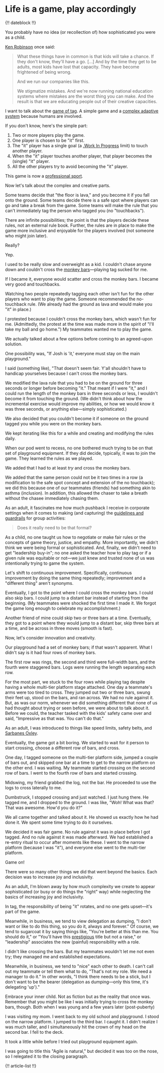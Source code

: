 # Life is a game, play accordingly

{!! dateblock !!}

You probably have no idea (or recollection of) how sophisticated you were as a child.

[Ken Robinson](https://www.ted.com/talks/sir_ken_robinson_do_schools_kill_creativity/c) once said:

> What these things have in common is that kids will take a chance. If they don't know, they'll have a go. [...] And by the time they get to be adults, most kids have lost that capacity. They have become frightened of being wrong. 
> 
> And we run our companies like this. 
> 
> We stigmatize mistakes. And we're now running national education systems where mistakes are the worst thing you can make. And the result is that we are educating people out of their creative capacities.

I want to talk about the [game of tag](https://en.wikipedia.org/wiki/Tag_(game)). A simple game and a [complex adaptive system](https://en.wikipedia.org/wiki/Complex_adaptive_system) because humans are involved.

If you don't know, here's the simple part:

1. Two or more players play the game.
2. One player is chosen to be "it" first.
3. The "it" player has a single goal (a [.Work In Progress](WIP) limit) to touch another player.
4. When the "it" player touches another player, that player becomes the (single) "it" player.
5. All the other players try to avoid becoming the "it" player.

This game is now a [professional sport](https://youtu.be/f-YwTh7ZWgE).

Now let's talk about the complex and creative parts.

Some teams decide that "the floor is lava," and you become it if you fall onto the ground. Some teams decide there is a safe spot where players can go and take a break from the game. Some teams will make the rule that you can't immediately tag the person who tagged you (no "touchbacks").

There are infinite possibilities; the point is that the players decide these rules, not an external rule book. Further, the rules are in place to make the game more inclusive and enjoyable for the players involved (not someone who might join later).

Really?

Yep.

I used to be really slow and overweight as a kid. I couldn't chase anyone down and couldn't cross the [monkey bars](https://en.wikipedia.org/wiki/Jungle_gym#/media/File:Japanesehighschoolgirlonmonkeybars-dec19-2014.jpg)—playing tag sucked for me. 

If I became it, everyone would scatter and cross the monkey bars. I became very good and touchbacks.

Watching two people repeatedly tagging each other isn't fun for the other players who want to play the game. Someone recommended the no-touchback rule. (We already had the ground as lava and would make you "it" in place.)

I protested because I couldn't cross the monkey bars, which wasn't fun for me. (Admittedly, the protest at the time was made more in the spirit of "I'll take my ball and go home.") My teammates wanted me to play the game.

We actually talked about a few options before coming to an agreed-upon solution.

One possibility was, "If Josh is 'it,' everyone must stay on the main playground."

I said (something like), "That doesn't seem fair. Y'all shouldn't have to handicap yourselves because I can't cross the monkey bars. 

We modified the lava rule that you had to be on the ground for three seconds or longer before becoming "it." That meant if I were "it," and I could run the length of the monkey bars in three seconds or less, I wouldn't become it from touching the ground. (We didn't think about how the incremental exercise would improve my abilities, or how we would know it was three seconds, or anything else—simply sophisticated.)

We also decided that you couldn't become it if someone on the ground tagged you while you were on the monkey bars.

We kept iterating like this for a while and creating and modifying the rules daily. 

When our pod went to recess, no one bothered much trying to be on that set of playground equipment. If they did decide, typically, it was to join the game. They learned the rules as we played.

We added that I had to at least *try* and cross the monkey bars. 

We added that the same person could not be it two times in a row (a modification to the safe spot concept and extension of the no touchback); we did this because one of our teammates (friends) had something akin to asthma (inclusion). In addition, this allowed the chaser to take a breath without the chasee immediately chasing them.

As an adult, it fascinates me how much pushback I receive in corporate settings when it comes to making (and capturing) the [guidelines and guardrails](/essays-and-editorials/guidelines-and-guardrails/) for group activities:

> Does it really need to be that formal?

As a child, no one taught us how to negotiate or make fair rules or the concepts of game theory, justice, and empathy. More importantly, we didn't think we were being formal or sophisticated. And, finally, we didn't need to get "leadership buy-in"; no one asked the teacher how to play tag or if a given rule was equitable or not—we just knew and trusted none of us was intentionally trying to game the system.

Let's shift to continuous improvement. Specifically, continuous improvement by doing the same thing repeatedly; improvement and a "different thing" aren't synonyms.

Eventually, I got to the point where I could cross the monkey bars. I could also skip bars. I could jump to a distant bar instead of starting from the beginning. (My teammates were shocked the first time I made it. We forgot the game long enough to celebrate my accomplishment.)

Another friend of mine could skip two or three bars at a time. Eventually, they got to a point where they would jump to a distant bar, skip three bars at a time, and be across in three moves (smooth is fast).

Now, let's consider innovation and creativity.

Our playground had a set of monkey bars; if that wasn't apparent. What I didn't say is it had four rows of monkey bars. 

The first row was rings, the second and third were full-width bars, and the fourth were staggered bars. Logs were running the length separating each row.

For the most part, we stuck to the four rows while playing tag despite having a whole multi-tier platform stage attached. One day a teammate's arms were too tired to cross. They jumped out two or three bars, swung their feet up, stood on the bars, and ran across. We had no rule against it. But, as was our norm, whenever we did something different that none of us had thought about trying or seen before, we were about to talk about it. Before we could, the teacher tasked with the kids' safety came over and said, "Impressive as that was. You can't do that."

As an adult, I was introduced to things like speed limits, safety belts, and [Sarbanes Oxley](https://en.wikipedia.org/wiki/Sarbanes–Oxley_Act). 

Eventually, the game got a bit boring. We started to wait for it person to start crossing, choose a different row of bars, and cross.

One day, I tagged someone on the multi-tier platform side, jumped a couple of bars out, and skipped one bar at a time to get to the narrow platform on the other end. I was waiting. My teammate started crossing on the second row of bars. I went to the fourth row of bars and started crossing. 

Midswing, my friend grabbed the log, not the bar. He proceeded to use the logs to cross laterally to me.

Dumbstruck, I stopped crossing and just watched. I just hung there. He tagged me, and I dropped to the ground. I was like, "Woh! What was that? That was awesome. How'd you do it?"

We all came together and talked about it. He showed us exactly how he had done it. We spent some time trying to do it ourselves. 

We decided it was fair game. No rule against it was in place before I got tagged. And no rule against it was made afterward. We had established a re-entry ritual to occur after moments like these. I went to the narrow platform (because I was "it"), and everyone else went to the multi-tier platform.

Game on!

There were so many other things we did that went beyond the basics. Each decision was to increase joy and inclusivity.

As an adult, I'm blown away by how much complexity we create to appear sophisticated (or busy or do things the "right" way) while neglecting the basics of increasing joy and inclusivity.

In tag, the responsibility of being "it" rotates, and no one gets upset—it's part of the game. 

Meanwhile, in business, we tend to view delegation as dumping, "I don't want or like to do this thing, so you do it, always and forever." Of course, we tend to sugarcoat it by saying things like, "You're better at this than me. You should do it," or "You'll have this [prestigious](/essays-and-editorials/motivators/) title but not a raise," or "leadership" associates the new (painful) responsibility with a role.

I didn't like crossing the bars. But my teammates wouldn't let me not even try; they managed me and established expectations.

Meanwhile, in business, we tend to "nice" each other to death. I can't call out my teammate or tell them what to do, "That's not my role. We need a manager to do it." In other words, "I think there needs to be a stick, but I don't want to be the bearer (delegation as dumping—only this time, it's delegating 'up')."

Embrace your inner child. Not as fiction but as the reality that once was. Remember that you might be like I was initially trying to cross the monkey bars, though. Both when I was young and a few years later (post-puberty)

I was visiting my mom. I went back to my old school and playground. I stood on the narrow platform. I jumped to the third bar. I caught it. I didn't realize I was much taller, and I simultaneously hit the crown of my head on the second bar. I fell to the deck.

It took a little while before I tried out playground equipment again.

I was going to title this "Agile is natural," but decided it was too on the nose, so I relegated it to the closing paragraph.

{!! article-list !!}
